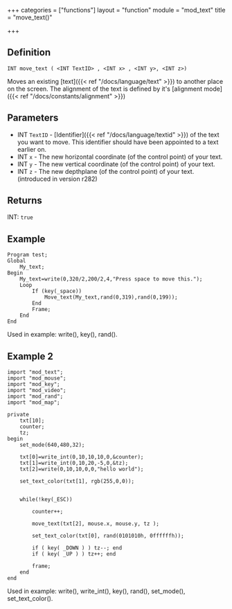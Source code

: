 +++
categories = ["functions"]
layout = "function"
module = "mod_text"
title = "move_text()"

+++

## Definition

    INT move_text ( <INT TextID> , <INT x> , <INT y>, <INT z>)

Moves an existing [text]({{< ref "/docs/language/text" >}}) to another place on the screen. The alignment of the text is defined by it's [alignment mode]({{< ref "/docs/constants/alignment" >}})

## Parameters

- INT `TextID` - [Identifier]({{< ref "/docs/language/textid" >}}) of the text you want to move. This identifier should have been appointed to a text earlier on.
- INT `x` - The new horizontal coordinate (of the control point) of your text.
- INT `y` - The new vertical coordinate (of the control point) of your text.
- INT `z` - The new depthplane (of the control point) of your text. (introduced in version r282)

## Returns

INT: `true`

## Example

```
Program test;
Global
    My_text;
Begin
    My_text=write(0,320/2,200/2,4,"Press space to move this.");
    Loop
        If (key(_space))
            Move_text(My_text,rand(0,319),rand(0,199));
        End
        Frame;
    End
End
```

Used in example: write(), key(), rand().

## Example 2

```
import "mod_text";
import "mod_mouse";
import "mod_key";
import "mod_video";
import "mod_rand";
import "mod_map";

private
    txt[10];
    counter;
    tz;
begin
    set_mode(640,480,32);

    txt[0]=write_int(0,10,10,10,0,&counter);
    txt[1]=write_int(0,10,20,-5,0,&tz);
    txt[2]=write(0,10,10,0,0,"hello world");

    set_text_color(txt[1], rgb(255,0,0));


    while(!key(_ESC))

        counter++;

        move_text(txt[2], mouse.x, mouse.y, tz );

        set_text_color(txt[0], rand(0101010h, 0ffffffh));

        if ( key( _DOWN ) ) tz--; end
        if ( key( _UP ) ) tz++; end

        frame;
    end
end
```

Used in example: write(), write_int(), key(), rand(), set_mode(), set_text_color().
